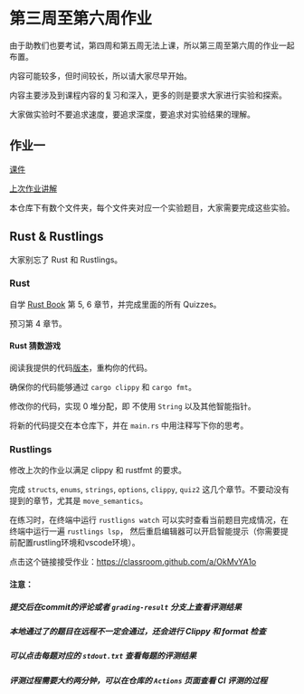 # 第三周至第六周作业

由于助教们也要考试，第四周和第五周无法上课，所以第三周至第六周的作业一起布置。

内容可能较多，但时间较长，所以请大家尽早开始。

内容主要涉及到课程内容的复习和深入，更多的则是要求大家进行实验和探索。

大家做实验时不要追求速度，要追求深度，要追求对实验结果的理解。

## 作业一

[课件](https://loongson-neuq.pages.dev/p/advanced-rust/)

[上次作业讲解](https://loongson-neuq.pages.dev/p/os-week2-%E4%BD%9C%E4%B8%9A%E5%B8%B8%E8%A7%81%E9%97%AE%E9%A2%98/)

本仓库下有数个文件夹，每个文件夹对应一个实验题目，大家需要完成这些实验。

## Rust & Rustlings

大家别忘了 Rust 和 Rustlings。

### Rust

自学 [Rust Book](https://rust-book.cs.brown.edu/) 第 5, 6 章节，并完成里面的所有 Quizzes。

预习第 4 章节。

#### Rust 猜数游戏

阅读我提供的代码[版本](https://github.com/Loongson-neuq/rust-basic-01-Cai1Hsu/tree/master/guess_game)，重构你的代码。

确保你的代码能够通过 `cargo clippy` 和 `cargo fmt`。

修改你的代码，实现 0 堆分配，即 不使用 `String` 以及其他智能指针。

将新的代码提交在本仓库下，并在 `main.rs` 中用注释写下你的思考。

### Rustlings

修改上次的作业以满足 clippy 和 rustfmt 的要求。

完成 `structs`, `enums`, `strings`, `options`, `clippy`, `quiz2` 这几个章节。不要动没有提到的章节，尤其是 `move_semantics`。

在练习时，在终端中运行 `rustligns watch` 可以实时查看当前题目完成情况，在终端中运行一遍 `rustlings lsp`， 然后重启编辑器可以开启智能提示（你需要提前配置rustling环境和vscode环境）。

点击这个链接接受作业：https://classroom.github.com/a/OkMvYA1o

#### 注意：
##### 提交后在commit的评论或者 `grading-result` 分支上查看评测结果
##### 本地通过了的题目在远程不一定会通过，还会进行 Clippy 和 format 检查
##### 可以点击每题对应的 `stdout.txt` 查看每题的评测结果
##### 评测过程需要大约两分钟，可以在仓库的 `Actions` 页面查看 CI 评测的过程
